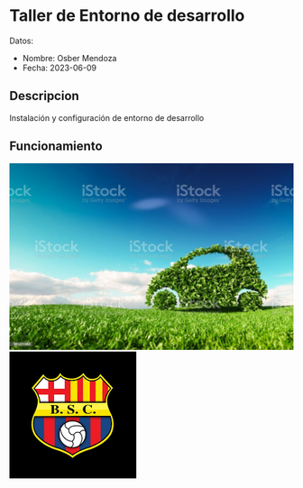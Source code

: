 # Taller de Entorno de desarrollo

Datos:

- Nombre: Osber Mendoza 
- Fecha: 2023-06-09

## Descripcion  

Instalación y configuración de entorno de desarrollo 

## Funcionamiento

![](img/carro.jpg)
![](img/descarga.png)
